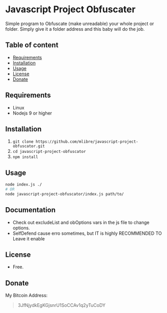 # Javascript Project Obfuscater
Simple program to Obfuscate (make unreadable) your whole project or folder.
Simply give it a folder address and this baby will do the job. 

## Table of content
+ [Requirements](#requirements)
+ [Installation](#installation)
+ [Usage](#usage)
+ [License](#license)
+ [Donate](#donate)

## Requirements
+ Linux
+ Nodejs 9 or higher

## Installation
1. `git clone https://github.com/mlibre/javascript-project-obfuscator.git`
2. `cd javascript-project-obfuscator`
3. `npm install`

## Usage
~~~bash
node index.js ./
# OR
node javascript-project-obfuscator/index.js path/to/
~~~

## Documentation
* Check out excludeList and obOptions vars in the js file to change options.
* SelfDefend cause erro sometimes, but IT is highly RECOMMENDED TO Leave it enable

## License
* Free.

## Donate
My Bitcoin Address:
> 3JfNjydkEgKGjsnrU1SoCCAv1q2yTuCoDY